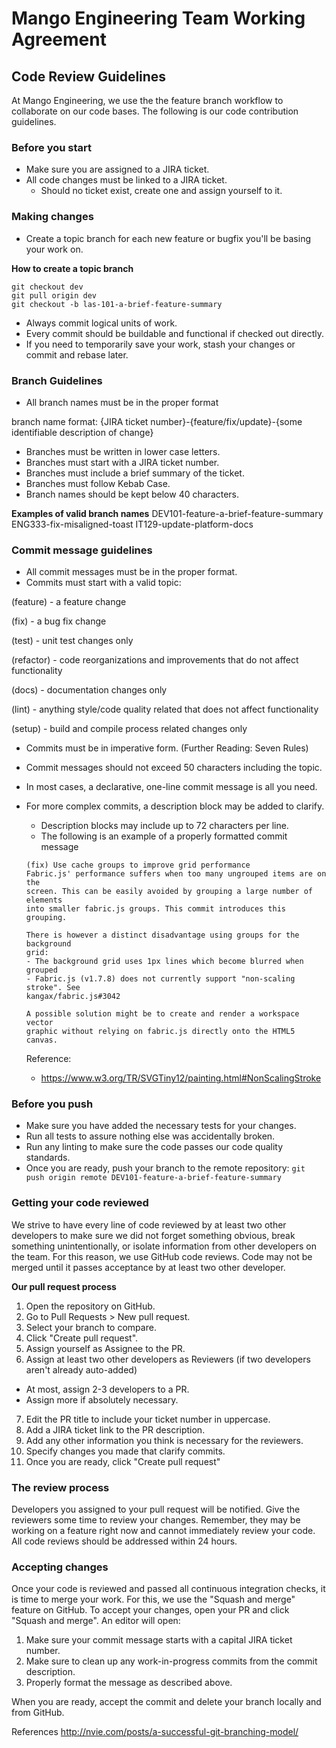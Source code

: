 # Mango Engineering Team Working Agreement

## Code Review Guidelines
At Mango Engineering, we use the the feature branch workflow to collaborate on our code bases. The following is our code contribution
guidelines.

### Before you start
- Make sure you are assigned to a JIRA ticket.
- All code changes must be linked to a JIRA ticket. 
  - Should no ticket exist, create one and assign yourself to it.

### Making changes
- Create a topic branch for each new feature or bugfix you'll be basing your work on.

**How to create a topic branch**
```
git checkout dev
git pull origin dev
git checkout -b las-101-a-brief-feature-summary
```

- Always commit logical units of work.
- Every commit should be buildable and functional if checked out directly.
- If you need to temporarily save your work, stash your changes or commit and rebase later.

### Branch Guidelines
- All branch names must be in the proper format

branch name format: {JIRA ticket number}-{feature/fix/update}-{some identifiable description of change}

- Branches must be written in lower case letters.
- Branches must start with a JIRA ticket number.
- Branches must include a brief summary of the ticket.
- Branches must follow Kebab Case.
- Branch names should be kept below 40 characters.

**Examples of valid branch names**
DEV101-feature-a-brief-feature-summary
ENG333-fix-misaligned-toast
IT129-update-platform-docs

### Commit message guidelines
- All commit messages must be in the proper format.
- Commits must start with a valid topic:

(feature) - a feature change

(fix) - a bug fix change

(test) - unit test changes only

(refactor) - code reorganizations and improvements that do not affect functionality

(docs) - documentation changes only

(lint) - anything style/code quality related that does not affect functionality

(setup) - build and compile process related changes only

- Commits must be in imperative form.
(Further Reading: Seven Rules)

- Commit messages should not exceed 50 characters including the topic.
- In most cases, a declarative, one-line commit message is all you need.
- For more complex commits, a description block may be added to clarify.
    - Description blocks may include up to 72 characters per line.
    - The following is an example of a properly formatted commit message

    ```
    (fix) Use cache groups to improve grid performance
    Fabric.js' performance suffers when too many ungrouped items are on the
    screen. This can be easily avoided by grouping a large number of elements
    into smaller fabric.js groups. This commit introduces this grouping.
    
    There is however a distinct disadvantage using groups for the background
    grid:
    - The background grid uses 1px lines which become blurred when grouped
    - Fabric.js (v1.7.8) does not currently support "non-scaling stroke". See
    kangax/fabric.js#3042
    
    A possible solution might be to create and render a workspace vector
    graphic without relying on fabric.js directly onto the HTML5 canvas.
    ```

    Reference:
    - https://www.w3.org/TR/SVGTiny12/painting.html#NonScalingStroke


### Before you push
- Make sure you have added the necessary tests for your changes.
- Run all tests to assure nothing else was accidentally broken.
- Run any linting to make sure the code passes our code quality standards.
- Once you are ready, push your branch to the remote repository: `git push origin remote DEV101-feature-a-brief-feature-summary`

### Getting your code reviewed
We strive to have every line of code reviewed by at least two other developers to make sure we did not forget something obvious, break
something unintentionally, or isolate information from other developers on the team. For this reason, we use GitHub code reviews. Code may not be merged until it passes acceptance by at least two other
developer.

**Our pull request process**
1. Open the repository on GitHub.
1. Go to Pull Requests > New pull request.
1. Select your branch to compare.
1. Click "Create pull request".
1. Assign yourself as Assignee to the PR.
1. Assign at least two other developers as Reviewers (if two developers aren't already auto-added)
  - At most, assign 2-3 developers to a PR.
  - Assign more if absolutely necessary.
7. Edit the PR title to include your ticket number in uppercase.
1. Add a JIRA ticket link to the PR description.
1. Add any other information you think is necessary for the reviewers.
1. Specify changes you made that clarify commits.
1. Once you are ready, click "Create pull request"

### The review process
Developers you assigned to your pull request will be notified. Give the reviewers some time to review your changes. Remember, they may be
working on a feature right now and cannot immediately review your code. All code reviews should be addressed within 24 hours.

### Accepting changes
Once your code is reviewed and passed all continuous integration checks, it is time to merge your work. For this, we use the "Squash and merge"
feature on GitHub. To accept your changes, open your PR and click "Squash and merge". An editor will open:

1. Make sure your commit message starts with a capital JIRA ticket number.
2. Make sure to clean up any work-in-progress commits from the commit description.
3. Properly format the message as described above.

When you are ready, accept the commit and delete your branch locally and from GitHub.

References
http://nvie.com/posts/a-successful-git-branching-model/